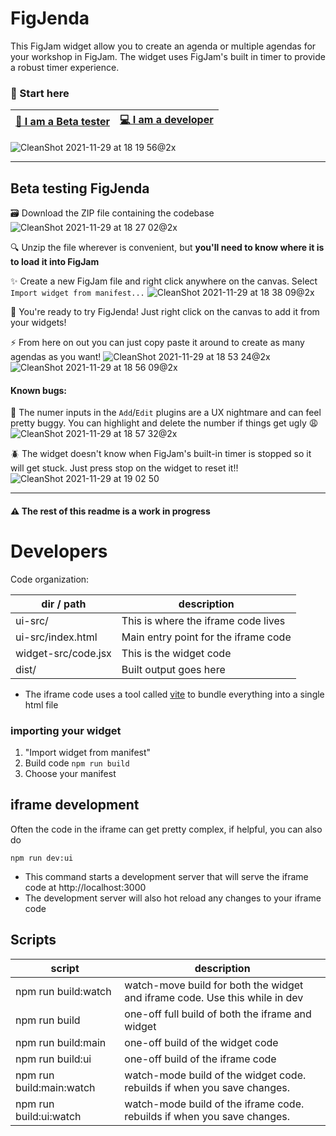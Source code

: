 # FigJenda

This FigJam widget allow you to create an agenda or multiple agendas for your workshop in FigJam. 
The widget uses FigJam's built in timer to provide a robust timer experience.

### 🏁 Start here

| [🧪 I am a Beta tester](https://github.com/sekeidesign/figjenda#beta-testing-figjenda) |  [💻 I am a developer](https://github.com/sekeidesign/figjenda/blob/main/README.md#developers) |
|-----------------------|----------------------|

![CleanShot 2021-11-29 at 18 19 56@2x](https://user-images.githubusercontent.com/59372630/143958102-e877ecf7-a477-4784-8b5f-56e359df1d04.png)


---

## Beta testing FigJenda
🗃 Download the ZIP file containing the codebase ![CleanShot 2021-11-29 at 18 27 02@2x](https://user-images.githubusercontent.com/59372630/143958905-4dc3cf46-7b3e-4dc0-b74b-bcdd10dffa62.png)

🔍 Unzip the file wherever is convenient, but **you'll need to know where it is to load it into FigJam**

✨ Create a new FigJam file and right click anywhere on the canvas. Select `Import widget from manifest...` ![CleanShot 2021-11-29 at 18 38 09@2x](https://user-images.githubusercontent.com/59372630/143959765-8c12c507-c144-4a02-9579-7eb35191f6fb.png)

🚀 You're ready to try FigJenda! Just right click on the canvas to add it from your widgets! 

⚡️ From here on out you can just copy paste it around to create as many agendas as you want! ![CleanShot 2021-11-29 at 18 53 24@2x](https://user-images.githubusercontent.com/59372630/143961187-55ba1982-9223-4080-b2c0-50ebab6419e7.png)
![CleanShot 2021-11-29 at 18 56 09@2x](https://user-images.githubusercontent.com/59372630/143961194-6d83c374-2f3d-4a19-8d2f-75b55586610a.png)

#### Known bugs:
🐛 The numer inputs in the `Add`/`Edit` plugins are a UX nightmare and can feel pretty buggy. You can highlight and delete the number if things get ugly 😩
![CleanShot 2021-11-29 at 18 57 32@2x](https://user-images.githubusercontent.com/59372630/143961443-20d043ab-2006-44cd-b4da-73841b4005cd.png)

🪲 The widget doesn't know when FigJam's built-in timer is stopped so it will get stuck. Just press stop on the widget to reset it!!![CleanShot 2021-11-29 at 19 02 50](https://user-images.githubusercontent.com/59372630/143961944-27e3acdc-1522-40bc-a3bf-1f099b40c7ef.gif)





---
#### ⚠️ The rest of this readme is a work in progress
# Developers

Code organization:

| dir / path           | description                          |
| -------------------- | ------------------------------------ |
| ui-src/              | This is where the iframe code lives  |
| ui-src/index.html    | Main entry point for the iframe code |
| widget-src/code.jsx  | This is the widget code              |
| dist/                | Built output goes here               |

- The iframe code uses a tool called [vite](https://vitejs.dev/) to bundle everything into a single html file


### importing your widget
1. "Import widget from manifest"
2. Build code `npm run build`
3. Choose your manifest

## iframe development

Often the code in the iframe can get pretty complex, if helpful, you can also do

```
npm run dev:ui
```

- This command starts a development server that will serve the iframe code at http://localhost:3000
- The development server will also hot reload any changes to your iframe code


## Scripts

| script                   | description                                                             |
| ------------------------ | ----------------------------------------------------------------------- |
| npm run build:watch      | watch-move build for both the widget and iframe code. Use this while in dev |
| npm run build            | one-off full build of both the iframe and widget                        |
| npm run build:main       | one-off build of the widget code                                        |
| npm run build:ui         | one-off build of the iframe code                                        |
| npm run build:main:watch | watch-mode build of the widget code. rebuilds if when you save changes. |
| npm run build:ui:watch   | watch-mode build of the iframe code. rebuilds if when you save changes. |
